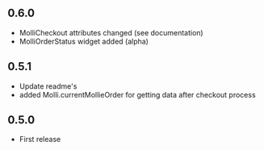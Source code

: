 ## 0.6.0

* MolliCheckout attributes changed (see documentation)
* MolliOrderStatus widget added (alpha)

## 0.5.1

* Update readme's
* added Molli.currentMollieOrder for getting data after checkout process

## 0.5.0

* First release


